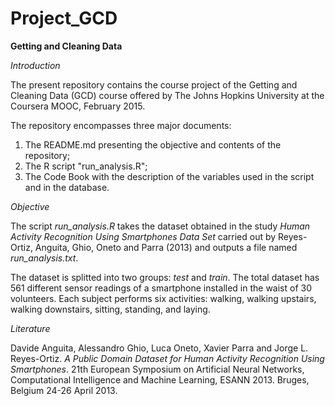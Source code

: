 # Project_GCD

**Getting and Cleaning Data**

*Introduction*

The present repository contains the course project of the Getting and Cleaning Data (GCD) course offered by The Johns Hopkins University at the Coursera MOOC, February 2015.

The repository encompasses three major documents:
1. The README.md presenting the objective and contents of the repository;
2. The R script "run_analysis.R";
3. The Code Book with the description of the variables used in the script and in the database.

*Objective*

The script *run_analysis.R* takes the dataset obtained in the study *Human Activity Recognition Using Smartphones Data Set* carried out by Reyes-Ortiz, Anguita, Ghio, Oneto and Parra (2013) and outputs a file named *run_analysis.txt*.

The dataset is splitted into two groups: *test* and *train*. The total dataset has 561 different sensor readings of a smartphone installed in the waist of 30 volunteers. Each subject performs six activities: walking, walking upstairs, walking downstairs, sitting, standing, and laying.


*Literature*

Davide Anguita, Alessandro Ghio, Luca Oneto, Xavier Parra and Jorge L. Reyes-Ortiz. *A Public Domain Dataset for Human Activity Recognition Using Smartphones*. 21th European Symposium on Artificial Neural Networks, Computational Intelligence and Machine Learning, ESANN 2013. Bruges, Belgium 24-26 April 2013.
